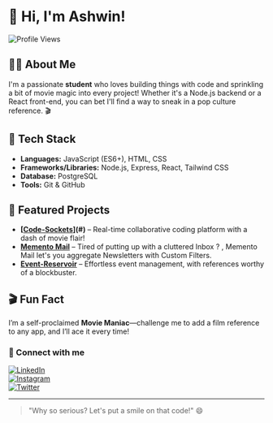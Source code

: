 # 👋 Hi, I'm Ashwin!

![Profile Views](https://komarev.com/ghpvc/?username=Ashwin-973)
<!-- You can add your avatar here if you'd like -->

## 👨‍🎓 About Me

I'm a passionate **student** who loves building things with code and sprinkling a bit of movie magic into every project! Whether it's a Node.js backend or a React front-end, you can bet I'll find a way to sneak in a pop culture reference. 🎬

## 🔧 Tech Stack

- **Languages:** JavaScript (ES6+), HTML, CSS
- **Frameworks/Libraries:** Node.js, Express, React, Tailwind CSS
- **Database:** PostgreSQL
- **Tools:** Git & GitHub

## 🚀 Featured Projects

- **[[Code-Sockets](https://code-sockets-matrix.onrender.com/)](#)** – Real-time collaborative coding platform with a dash of movie flair!
- **[Memento Mail](https://event-reservoir-dogs.onrender.com/)** – Tired of putting up with a cluttered Inbox ? , Memento Mail let's you aggregate Newsletters with Custom Filters.
- **[Event-Reservoir](#)** – Effortless event management, with references worthy of a blockbuster.

## 🎬 Fun Fact

I’m a self-proclaimed **Movie Maniac**—challenge me to add a film reference to any app, and I’ll ace it every time!

### 📱 Connect with me

[![LinkedIn](https://img.shields.io/badge/LinkedIn-blue?logo=linkedin&style=for-the-badge)](https://www.linkedin.com/in/ashwin-s-360606325)  
[![Instagram](https://img.shields.io/badge/Instagram-pink?logo=instagram&logoColor=white&style=for-the-badge)](https://www.instagram.com/_glenn_maxwell_32__/)  
[![Twitter](https://img.shields.io/badge/Twitter-black?logo=x&logoColor=white&style=for-the-badge)](https://twitter.com/Glenn_maxi_32)

---

> "Why so serious? Let's put a smile on that code!" 😄

